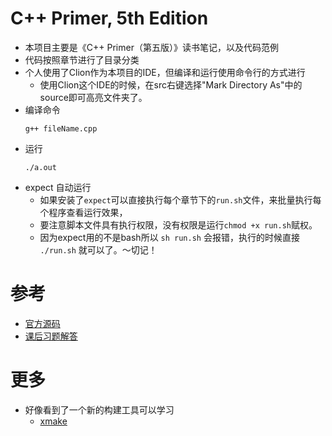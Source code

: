 # C++ Primer, 5th Edition

* 本项目主要是《C++ Primer（第五版）》读书笔记，以及代码范例
* 代码按照章节进行了目录分类
* 个人使用了Clion作为本项目的IDE，但编译和运行使用命令行的方式进行
    - 使用Clion这个IDE的时候，在src右键选择"Mark Directory As"中的source即可高亮文件夹了。
* 编译命令  
    ```
    g++ fileName.cpp
    ```
* 运行    
    ```
    ./a.out
    ```
* expect 自动运行
    - 如果安装了`expect`可以直接执行每个章节下的`run.sh`文件，来批量执行每个程序查看运行效果，
    - 要注意脚本文件具有执行权限，没有权限是运行`chmod +x run.sh`赋权。
    - 因为expect用的不是bash所以 `sh run.sh` 会报错，执行的时候直接 `./run.sh` 就可以了。～切记！

# 参考

* [官方源码](http://www.informit.com/store/c-plus-plus-primer-9780321714114)
* [课后习题解答](https://github.com/Mooophy/Cpp-Primer)

# 更多

* 好像看到了一个新的构建工具可以学习
    - [xmake](http://xmake.io/cn/)